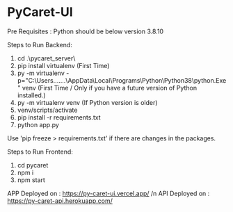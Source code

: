 # PyCaret-UI


Pre Requisites : Python should be below version 3.8.10


Steps to Run Backend:
1) cd .\pycaret_server\
2) pip install virtualenv (First Time)
3) py -m virtualenv -p="C:\Users\.......\AppData\Local\Programs\Python\Python38\python.Exe" venv (First Time / Only if you have a future version of Python installed.)
4) py -m virtualenv venv (If Python version is older)
5) venv/scripts/activate
6) pip install -r requirements.txt
7) python app.py

  
Use 'pip freeze > requirements.txt' if there are changes in the packages. 


Steps to Run Frontend:
1) cd pycaret
2) npm i
3) npm start

  
APP Deployed on : https://py-caret-ui.vercel.app/ /n
API Deployed on : https://py-caret-api.herokuapp.com/
